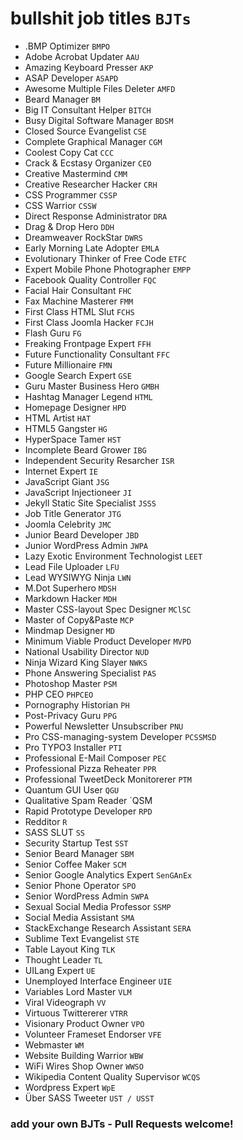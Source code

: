 # bullshit job titles `BJTs`

* .BMP Optimizer `BMPO`
* Adobe Acrobat Updater `AAU`
* Amazing Keyboard Presser `AKP`
* ASAP Developer `ASAPD`
* Awesome Multiple Files Deleter `AMFD`
* Beard Manager `BM`
* Big IT Consultant Helper `BITCH`
* Busy Digital Software Manager `BDSM`
* Closed Source Evangelist `CSE`
* Complete Graphical Manager `CGM`
* Coolest Copy Cat `CCC`
* Crack & Ecstasy Organizer `CEO`
* Creative Mastermind `CMM`
* Creative Researcher Hacker `CRH`
* CSS Programmer `CSSP`
* CSS Warrior `CSSW`
* Direct Response Administrator `DRA`
* Drag & Drop Hero `DDH`
* Dreamweaver RockStar `DWRS`
* Early Morning Late Adopter `EMLA`
* Evolutionary Thinker of Free Code `ETFC`
* Expert Mobile Phone Photographer `EMPP`
* Facebook Quality Controller `FQC`
* Facial Hair Consultant `FHC`
* Fax Machine Masterer `FMM`
* First Class HTML Slut `FCHS`
* First Class Joomla Hacker `FCJH`
* Flash Guru `FG`
* Freaking Frontpage Expert `FFH`
* Future Functionality Consultant `FFC`
* Future Millionaire `FMN`
* Google Search Expert `GSE`
* Guru Master Business Hero `GMBH`
* Hashtag Manager Legend `HTML`
* Homepage Designer `HPD`
* HTML Artist `HAT`
* HTML5 Gangster `HG`
* HyperSpace Tamer `HST`
* Incomplete Beard Grower `IBG`
* Independent Security Resarcher `ISR`
* Internet Expert `IE`
* JavaScript Giant `JSG`
* JavaScript Injectioneer `JI`
* Jekyll Static Site Specialist `JSSS`
* Job Title Generator `JTG`
* Joomla Celebrity `JMC`
* Junior Beard Developer `JBD`
* Junior WordPress Admin `JWPA`
* Lazy Exotic Environment Technologist `LEET`
* Lead File Uploader `LFU`
* Lead WYSIWYG Ninja `LWN`
* M.Dot Superhero `MDSH`
* Markdown Hacker `MDH`
* Master CSS-layout Spec Designer `MClSC`
* Master of Copy&Paste `MCP`
* Mindmap Designer `MD`
* Minimum Viable Product Developer `MVPD`
* National Usability Director `NUD`
* Ninja Wizard King Slayer `NWKS`
* Phone Answering Specialist `PAS`
* Photoshop Master `PSM`
* PHP CEO `PHPCEO`
* Pornography Historian `PH`
* Post-Privacy Guru `PPG`
* Powerful Newsletter Unsubscriber `PNU`
* Pro CSS-managing-system Developer `PCSSMSD`
* Pro TYPO3 Installer `PTI`
* Professional E-Mail Composer `PEC`
* Professional Pizza Reheater `PPR`
* Professional TweetDeck Monitorerer `PTM`
* Quantum GUI User `QGU`
* Qualitative Spam Reader `QSM
* Rapid Prototype Developer `RPD`
* Redditor `R`
* SASS SLUT `SS`
* Security Startup Test `SST`
* Senior Beard Manager `SBM`
* Senior Coffee Maker `SCM`
* Senior Google Analytics Expert `SenGAnEx`
* Senior Phone Operator `SPO`
* Senior WordPress Admin `SWPA`
* Sexual Social Media Professor `SSMP`
* Social Media Assistant `SMA`
* StackExchange Research Assistant `SERA`
* Sublime Text Evangelist `STE`
* Table Layout King `TLK`
* Thought Leader `TL`
* UILang Expert `UE`
* Unemployed Interface Engineer `UIE`
* Variables Lord Master `VLM`
* Viral Videograph `VV`
* Virtuous Twittererer `VTRR`
* Visionary Product Owner `VPO`
* Volunteer Frameset Endorser `VFE`
* Webmaster `WM`
* Website Building Warrior `WBW`
* WiFi Wires Shop Owner `WWSO`
* Wikipedia Content Quality Supervisor `WCQS`
* Wordpress Expert `WpE`
* Über SASS Tweeter `UST / USST`

### add your own BJTs - Pull Requests welcome!
